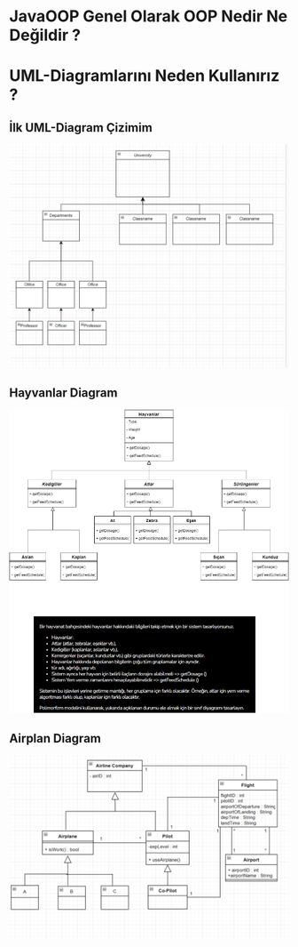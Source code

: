 # JavaOOP Genel Olarak OOP Nedir Ne Değildir ? 
# UML-Diagramlarını Neden Kullanırız ?

## İlk UML-Diagram Çizimim
![alt](https://github.com/hasandgursoy/JavaOOP/blob/main/src/Diagram/uni.png)

## Hayvanlar Diagram
![alt](https://github.com/hasandgursoy/JavaOOP/blob/main/src/Diagram/Animals.drawio.png)

## Airplan Diagram
![alt](https://github.com/hasandgursoy/JavaOOP/blob/main/src/Diagram/FlightManagementClassDiagram.png)
